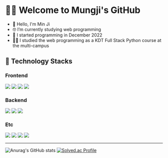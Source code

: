 # 🙋‍♀️ Welcome to Mungji's GitHub
- 👻 Hello, I'm Min Ji
- 🤓 I’m currently studying web programming
- 👶 I started programming in December 2022
- 👩‍🎓 I studied the web programming as a KDT Full Stack Python course at the multi-campus
## 🔨 Technology Stacks

### Frontend
<span><img src="https://img.shields.io/badge/HTML5-E34F26?style=flat&logo=HTML5&logoColor=white"></span>
<span><img src="https://img.shields.io/badge/CSS3-1572B6?style=flat&logo=CSS3&logoColor=white"></span>
<span><img src="https://img.shields.io/badge/JavaScript-F7DF1E?style=flat&logo=JavaScript&logoColor=black"></span>
<span><img src="https://img.shields.io/badge/Bootstrap-7952B3?style=flat&logo=Bootstrap&logoColor=white"></span>

### Backend
<span><img src="https://img.shields.io/badge/Python-3766AB?style=flat&logo=Python&logoColor=white"></span>
<span><img src="https://img.shields.io/badge/Django-0c4b33?style=flat&logo=Django&logoColor=white"></span>
<span><img src="https://img.shields.io/badge/MySQL-4479A1?style=flat&logo=mysql&logoColor=white"> </span>

### Etc
<span><img src="https://img.shields.io/badge/git-e84c31?style=flat&logo=git&logoColor=white"></span>
<span><img src="https://img.shields.io/badge/GitHub-1b242b?style=flat&logo=github&logoColor=white"></span>
<span><img src="https://img.shields.io/badge/Notion-ffffff?style=flat&logo=Notion&logoColor=black"></span>
<span><img src="https://img.shields.io/badge/JIRA-2583fe?style=flat&logo=JIRA&logoColor=white"></span>


<hr>

![Anurag's GitHub stats](https://github-readme-stats.vercel.app/api?username=mungjimangji&show_icons=true&theme=onedark)
[![Solved.ac Profile](http://mazassumnida.wtf/api/v2/generate_badge?boj=wkdalswl3949)](https://solved.ac/wkdalswl3949/)

